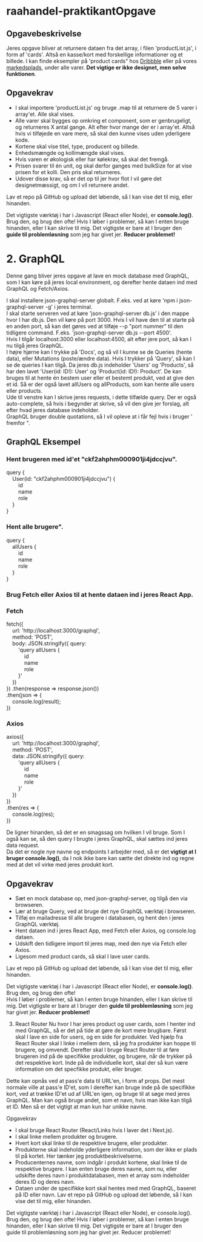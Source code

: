 # raahandel-praktikantOpgave
 
## Opgavebeskrivelse
Jeres opgave bliver at returnere dataen fra det array, i filen 'productList.js', i form af 'cards'. Altså en kasse/kort med forskellige informationer og et billede.
I kan finde eksempler på 'product cards" hos [Dribbble](https://dribbble.com/search/product%20card) eller på vores [markedsplads](https://markedsplads.raahandel.dk/), under alle varer. **Det vigtige er ikke designet, men selve funktionen**.

## Opgavekrav
* I skal importere 'productList.js' og bruge .map til at returnere de 5 varer i array'et. Alle skal vises.
* Alle varer skal bygges op omkring et component, som er genbrugeligt, og returneres X antal gange. Alt efter hvor mange der er i array'et. Altså hvis vi tilføjede en vare mere, så skal den kunne vises uden yderligere kode.
* Kortene skal vise titel, type, producent og billede.
* Enhedsmængde og kollimængde skal vises.
* Hvis varen er økologisk eller har kølekrav, så skal det fremgå.
* Prisen svarer til én unit, og skal derfor ganges med bulkSize for at vise prisen for et kolli. Den pris skal returneres.
* Udover disse krav, så er det op til jer hvor flot I vil gøre det designetmæssigt, og om I vil returnere andet.

Lav et repo på GitHub og upload det løbende, så I kan vise det til mig, eller hinanden.

Det vigtigste værktøj i har i Javascript (React eller Node), er **console.log()**. Brug den, og brug den ofte!
Hvis I løber i problemer, så kan I enten bruge hinanden, eller I kan skrive til mig. Det vigtigste er bare at I bruger den **guide til problemløsning** som jeg har givet jer. **Reducer problemet!**

# 2. GraphQL
Denne gang bliver jeres opgave at lave en mock database med GraphQL, som I kan køre på jeres local environment, og derefter hente dataen ind med GraphQL og Fetch/Axios.

I skal installere json-graphql-server globalt. F.eks. ved at køre 'npm i json-graphql-server -g' i jeres terminal.  
I skal starte serveren ved at køre 'json-graphql-server db.js' i den mappe hvor I har db.js. Den vil køre på port 3000. Hvis I vil have den til at starte på en anden port, så kan det gøres ved at tilføje --p "port nummer" til den tidligere command. F.eks. 'json-graphql-server db.js --port 4500'.  
Hvis I tilgår localhost:3000 eller localhost:4500, alt efter jere port, så kan I nu tilgå jeres GraphQL.  
I højre hjørne kan I trykke på 'Docs', og så vil I kunne se de Queries (hente data), eller Mutations (poste/ændre data). Hvis I trykker på 'Query', så kan I se de queries I kan tilgå. Da jeres db.js indeholder 'Users' og 'Products', så har den lavet 'User(id: ID!): User' og 'Product(id: ID!): Product'. De kan bruges til at hente én bestem user eller et bestemt produkt, ved at give den et id. Så er der også lavet allUsers og allProducts, som kan hente alle users eller products.  
Ude til venstre kan I skrive jeres requests, i dette tilfælde query. Der er også auto-complete, så hvis i begynder at skrive, så vil den give jer forslag, alt efter hvad jeres database indeholder.  
GraphQL bruger double quotations, så I vil opleve at i får fejl hvis i bruger ' fremfor ".

## GraphQL Eksempel
### Hent brugeren med id'et "ckf2ahphm000901ji4jdccjvu".
query {  
&nbsp;&nbsp;&nbsp;&nbsp;User(id: "ckf2ahphm000901ji4jdccjvu") {  
&nbsp;&nbsp;&nbsp;&nbsp;&nbsp;&nbsp;&nbsp;&nbsp;id  
&nbsp;&nbsp;&nbsp;&nbsp;&nbsp;&nbsp;&nbsp;&nbsp;name  
&nbsp;&nbsp;&nbsp;&nbsp;&nbsp;&nbsp;&nbsp;&nbsp;role  
&nbsp;&nbsp;&nbsp;&nbsp;}  
}

### Hent alle brugere".
query {  
&nbsp;&nbsp;&nbsp;&nbsp;allUsers {  
&nbsp;&nbsp;&nbsp;&nbsp;&nbsp;&nbsp;&nbsp;&nbsp;id  
&nbsp;&nbsp;&nbsp;&nbsp;&nbsp;&nbsp;&nbsp;&nbsp;name  
&nbsp;&nbsp;&nbsp;&nbsp;&nbsp;&nbsp;&nbsp;&nbsp;role  
&nbsp;&nbsp;&nbsp;&nbsp;}  
}

### Brug Fetch eller Axios til at hente dataen ind i jeres React App.
### Fetch
fetch({  
&nbsp;&nbsp;&nbsp;&nbsp;url: 'http://localhost:3000/graphql',  
&nbsp;&nbsp;&nbsp;&nbsp;method: 'POST',  
&nbsp;&nbsp;&nbsp;&nbsp;body: JSON.stringify({ query:  
&nbsp;&nbsp;&nbsp;&nbsp;&nbsp;&nbsp;&nbsp;&nbsp;'query allUsers {  
&nbsp;&nbsp;&nbsp;&nbsp;&nbsp;&nbsp;&nbsp;&nbsp;&nbsp;&nbsp;&nbsp;&nbsp;id  
&nbsp;&nbsp;&nbsp;&nbsp;&nbsp;&nbsp;&nbsp;&nbsp;&nbsp;&nbsp;&nbsp;&nbsp;name  
&nbsp;&nbsp;&nbsp;&nbsp;&nbsp;&nbsp;&nbsp;&nbsp;&nbsp;&nbsp;&nbsp;&nbsp;role  
&nbsp;&nbsp;&nbsp;&nbsp;&nbsp;&nbsp;&nbsp;&nbsp;}'  
&nbsp;&nbsp;&nbsp;&nbsp;})  
})
.then(response => response.json())  
.then(json => {  
&nbsp;&nbsp;&nbsp;&nbsp;console.log(result);  
})

### Axios
axios({  
&nbsp;&nbsp;&nbsp;&nbsp;url: 'http://localhost:3000/graphql',  
&nbsp;&nbsp;&nbsp;&nbsp;method: 'POST',  
&nbsp;&nbsp;&nbsp;&nbsp;data: JSON.stringify({ query:  
&nbsp;&nbsp;&nbsp;&nbsp;&nbsp;&nbsp;&nbsp;&nbsp;'query allUsers {  
&nbsp;&nbsp;&nbsp;&nbsp;&nbsp;&nbsp;&nbsp;&nbsp;&nbsp;&nbsp;&nbsp;&nbsp;id  
&nbsp;&nbsp;&nbsp;&nbsp;&nbsp;&nbsp;&nbsp;&nbsp;&nbsp;&nbsp;&nbsp;&nbsp;name  
&nbsp;&nbsp;&nbsp;&nbsp;&nbsp;&nbsp;&nbsp;&nbsp;&nbsp;&nbsp;&nbsp;&nbsp;role  
&nbsp;&nbsp;&nbsp;&nbsp;&nbsp;&nbsp;&nbsp;&nbsp;}'  
&nbsp;&nbsp;&nbsp;&nbsp;})  
})  
.then(res => {  
&nbsp;&nbsp;&nbsp;&nbsp;console.log(res);  
})

De ligner hinanden, så det er en smagssag om hvilken I vil bruge. Som I også kan se, så den query I brugte i jeres GraphQL, skal sættes ind jeres data request.  
Da det er nogle nye navne og endpoints I arbejder med, så er det **vigtigt at I bruger console.log()**, da I nok ikke bare kan sætte det direkte ind og regne med at det vil virke med jeres produkt kort.

## Opgavekrav
* Sæt en mock database op, med json-graphql-server, og tilgå den via browseren.
* Lær at bruge Query, ved at bruge det nye GraphQL værktøj i browseren.
* Tilføj en mailadresse til alle brugere i databasen, og hent den i jeres GraphQL værktøj.
* Hent dataen ind i jeres React App, med Fetch eller Axios, og console.log dataen.
* Udskift den tidligere import til jeres map, med den nye via Fetch eller Axios.
* Ligesom med product cards, så skal I lave user cards.


Lav et repo på GitHub og upload det løbende, så I kan vise det til mig, eller hinanden.

Det vigtigste værktøj i har i Javascript (React eller Node), er **console.log()**. Brug den, og brug den ofte!  
Hvis I løber i problemer, så kan I enten bruge hinanden, eller I kan skrive til mig. Det vigtigste er bare at I bruger den **guide til problemløsning** som jeg har givet jer. **Reducer problemet!**

3. React Router
Nu hvor I har jeres product og user cards, som I henter ind med GraphQL, så er det på tide at gøre de kort mere brugbare. Først skal I lave en side for users, og en side for produkter. Ved hjælp fra React Router skal I linke i mellem dem, så jeg fra produkter kan hoppe til brugere, og omvendt. Derefter skal I bruge React Router til at føre brugeren ind på de specifikke produkter, og brugere, når de trykker på det respektive kort. Inde på de individuelle kort, skal der så kun være information om det specfikke produkt, eller bruger.

Dette kan opnås ved at pass'e data til URL'en, i form af props. Det mest normale ville at pass'e ID'et, som I derefter kan bruge inde på de specifikke kort, ved at trække ID'et ud af URL'en igen, og bruge til at søge med jeres GraphQL. Man kan også bruge andet, som et navn, hvis man ikke kan tilgå et ID. Men så er det vigtigt at man kun har unikke navne.

Opgavekrav
* I skal bruge React Router (React/Links hvis I laver det i Next.js).
* I skal linke mellem produkter og brugere.
* Hvert kort skal linke til de respektive brugere, eller produkter.
* Produkterne skal indeholde yderligere information, som der ikke er plads til på kortet. 
Her tænker jeg   produktbeskrivelserne.
* Producenternes navne, som indgår i produkt kortene, skal linke til de respektive brugere. I kan enten bruge deres navne, som nu, eller udskifte deres navn i produktdatabasen, men et array som indeholder deres ID og deres navn.
* Dataen under de specifikke kort skal hentes med med GraphQL, baseret på ID eller navn.
Lav et repo på GitHub og upload det løbende, så I kan vise det til mig, eller hinanden.

Det vigtigste værktøj i har i Javascript (React eller Node), er console.log(). Brug den, og brug den ofte!
Hvis I løber i problemer, så kan I enten bruge hinanden, eller I kan skrive til mig. Det vigtigste er bare at I bruger den guide til problemløsning som jeg har givet jer. Reducer problemet!